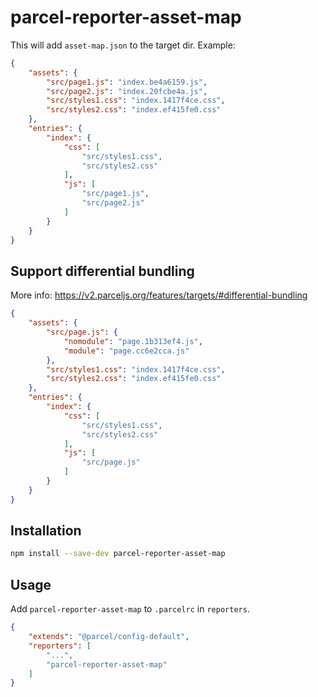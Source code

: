 # parcel-reporter-asset-map

This will add `asset-map.json` to the target dir. Example:

```json
{
    "assets": {
        "src/page1.js": "index.be4a6159.js",
        "src/page2.js": "index.20fcbe4a.js",
        "src/styles1.css": "index.1417f4ce.css",
        "src/styles2.css": "index.ef415fe0.css"
    },
    "entries": {
        "index": {
            "css": [
                "src/styles1.css",
                "src/styles2.css"
            ],
            "js": [
                "src/page1.js",
                "src/page2.js"
            ]
        }
    }
}
```

## Support differential bundling

More info: https://v2.parceljs.org/features/targets/#differential-bundling

```json
{
    "assets": {
        "src/page.js": {
            "nomodule": "page.1b313ef4.js",
            "module": "page.cc6e2cca.js"
        },
        "src/styles1.css": "index.1417f4ce.css",
        "src/styles2.css": "index.ef415fe0.css"
    },
    "entries": {
        "index": {
            "css": [
                "src/styles1.css",
                "src/styles2.css"
            ],
            "js": [
                "src/page.js"
            ]
        }
    }
}
```

## Installation

```sh
npm install --save-dev parcel-reporter-asset-map
```

## Usage

Add `parcel-reporter-asset-map` to `.parcelrc` in `reporters`.

```json
{
    "extends": "@parcel/config-default",
    "reporters": [
        "...",
        "parcel-reporter-asset-map"
    ]
}
```
